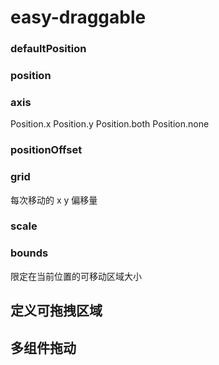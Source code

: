 # easy-draggable

### defaultPosition
### position
### axis
Position.x
Position.y
Position.both
Position.none
### positionOffset
### grid
每次移动的 x y 偏移量
### scale
### bounds
限定在当前位置的可移动区域大小

## 定义可拖拽区域

## 多组件拖动